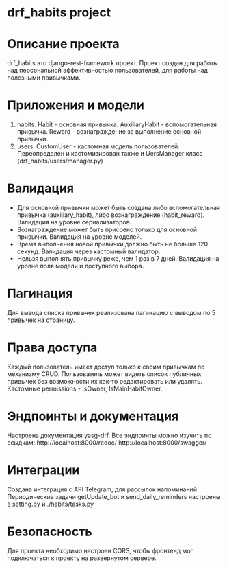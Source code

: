 # drf_habits project

# Описание проекта
drf_habits это django-rest-framework проект.
Проект создан для работы над персональной эффективностью пользователей, для работы над полезными привычками.

# Приложения и модели
1. habits.
   Habit - основная привычка.
   AuxiliaryHabit - вспомогательная привычка.
   Reward - вознаграждение за выполнение основной привычки.
2. users.
   CustomUser - кастомная модель пользователей.
   Переопределен и кастомизирован также и UersManager класс (drf_habits/users/manager.py)

# Валидация
- Для основной привычки может быть создана либо вспомогательная привычка (auxiliary_habit), 
  либо вознаграждение (habit_reward). Валидация на уровне сериализаторов.
- Вознаграждение может быть присоено только для основной привычки. Валидация на уровне моделей.
- Время выполнения новой привычки должно быть не больше 120 секунд. Валидация через кастомный валидатор.
- Нельзя выполнять привычку реже, чем 1 раз в 7 дней. Валидация на уровне поля модели и доступного выбора.

# Пагинация
Для вывода списка привычек реализована пагинацию с выводом по 5 привычек на страницу.

# Права доступа
Каждый пользователь имеет доступ только к своим привычкам по механизму CRUD.
Пользователь может видеть список публичных привычек без возможности их как-то редактировать или удалять.
Кастомные permissions - IsOwner, IsMainHabitOwner.

# Эндпоинты и документация
Настроена документация yasg-drf.
Все эндпоинты можно изучить по ссыдкам:
http://localhost:8000/redoc/
http://localhost:8000/swagger/

# Интеграции
Создана интеграция с API Telegram, для рассылок напоминаний.
Периодические задачи getUpdate_bot и send_daily_reminders настроены в setting.py и ./habits/tasks.py

# Безопасность
Для проекта необходимо настроен CORS, чтобы фронтенд мог подключаться к проекту на развернутом сервере.
